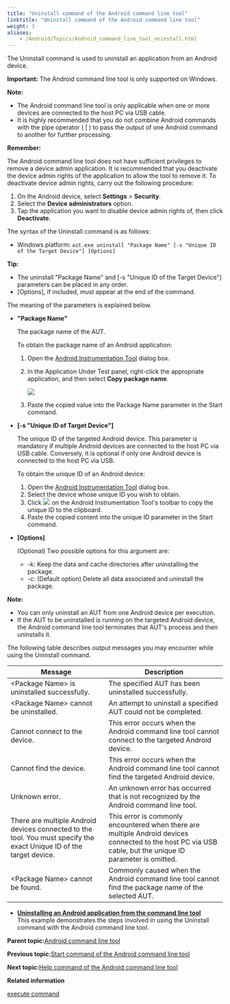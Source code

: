 ```yaml
--- 
title: "Uninstall command of the Android command line tool"
linktitle: "Uninstall command of the Android command line tool"
weight: 3
aliases: 
    - /Android/Topics/Android_command_line_tool_uninstall.html
---
```


The Uninstall command is used to uninstall an application from an Android device.

**Important:** The Android command line tool is only supported on Windows.

**Note:**

-   The Android command line tool is only applicable when one or more devices are connected to the host PC via USB cable.
-   It is highly recommended that you do not combine Android commands with the pipe operator \( \| \) to pass the output of one Android command to another for further processing.

**Remember:**

The Android command line tool does not have sufficient privileges to remove a device admin application. It is recommended that you deactivate the device admin rights of the application to allow the tool to remove it. To deactivate device admin rights, carry out the following procedure:

1.  On the Android device, select **Settings** \> **Security**.
2.  Select the **Device administrators** option.
3.  Tap the application you want to disable device admin rights of, then click **Deactivate**.

The syntax of the Uninstall command is as follows:

-   Windows platform: `ast.exe uninstall "Package Name" [-s "Unique ID of the Target Device"] [Options]`

**Tip:**

-   The uninstall "Package Name" and \[-s "Unique ID of the Target Device"\] parameters can be placed in any order.
-   \[Options\], if included, must appear at the end of the command.

The meaning of the parameters is explained below.

-   **"Package Name"**

    The package name of the AUT.

    To obtain the package name of an Android application:

    1.  Open the [Android Instrumentation Tool](/images//Images/Android/Topics/Android_Instrumentation_tool.html) dialog box.
    2.  In the Application Under Test panel, right-click the appropriate application, and then select **Copy package name**.

        ![](/images//Images/Android/Images/Android_copy_package_name.png)

    3.  Paste the copied value into the Package Name parameter in the Start command.
-   **\[-s "Unique ID of Target Device"\]**

    The unique ID of the targeted Android device. This parameter is mandatory if multiple Android devices are connected to the host PC via USB cable. Conversely, it is optional if only one Android device is connected to the host PC via USB.

    To obtain the unique ID of an Android device:

    1.  Open the [Android Instrumentation Tool](/images//Images/Android/Topics/Android_Instrumentation_tool.html) dialog box.
    2.  Select the device whose unique ID you wish to obtain.
    3.  Click ![](/images//Images/Android/Images/android_copy_ID.png) on the Android Instrumentation Tool's toolbar to copy the unique ID to the clipboard.
    4.  Paste the copied content into the unique ID parameter in the Start command.
-   **\[Options\]**

    \(Optional\) Two possible options for this argument are:

    -   -k: Keep the data and cache directories after uninstalling the package.
    -   -c: \(Default option\) Delete all data associated and uninstall the package.

**Note:**

-   You can only uninstall an AUT from one Android device per execution.
-   If the AUT to be uninstalled is running on the targeted Android device, the Android command line tool terminates that AUT's process and then uninstalls it.

The following table describes output messages you may encounter while using the Uninstall command.

|Message|Description|
|-------|-----------|
|<Package Name\> is uninstalled successfully.|The specified AUT has been uninstalled successfully.|
|<Package Name\> cannot be uninstalled.|An attempt to uninstall a specified AUT could not be completed.|
|Cannot connect to the device.|This error occurs when the Android command line tool cannot connect to the targeted Android device.|
|Cannot find the device.|This error occurs when the Android command line tool cannot find the targeted Android device.|
|Unknown error.|An unknown error has occurred that is not recognized by the Android command line tool.|
|There are multiple Android devices connected to the tool. You must specify the exact Unique ID of the target device.|This error is commonly encountered when there are multiple Android devices connected to the host PC via USB cable, but the unique ID parameter is omitted.|
|<Package Name\> cannot be found.|Commonly caused when the Android command line tool cannot find the package name of the selected AUT.|

-   **[Uninstalling an Android application from the command line tool](/Android/Topics/Android_command_line_tool_uninstall_step.html)**  
This example demonstrates the steps involved in using the Uninstall command with the Android command line tool.

**Parent topic:**[Android command line tool](/Android/Topics/Android_command_line_tool.html)

**Previous topic:**[Start command of the Android command line tool](/Android/Topics/Android_command_line_tool_start.html)

**Next topic:**[Help command of the Android command line tool](/Android/Topics/Android_command_line_tool_help.html)

**Related information**  


[execute command](/TA_Automation/Topics/bia_execute_command.html)

